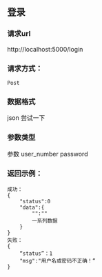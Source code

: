 ## 登录

### 请求url
http://localhost:5000/login

### 请求方式：
    Post
### 数据格式
json 尝试一下
### 参数类型
参数
user_number
password

### 返回示例：
    成功：
    {
        "status":0
        "data":{
            "":""
            一系列数据
        }
    }
    失败：
    {
        “status”：1
        "msg":"用户名或密码不正确！“
    }